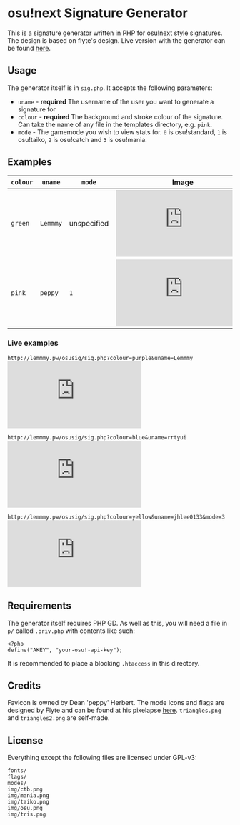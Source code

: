 # osu!next Signature Generator
This is a signature generator written in PHP for osu!next style signatures. The design is based on flyte's design. Live version with the generator can be found [here](http://lemmmy.pw/osusig).

## Usage
The generator itself is in `sig.php`. It accepts the following parameters:

* `uname` - **required** The username of the user you want to generate a signature for
* `colour` - **required** The background and stroke colour of the signature. Can take the name of any file in the templates directory, e.g. `pink`.
* `mode` - The gamemode you wish to view stats for. `0` is osu!standard, `1` is osu!taiko, `2` is osu!catch and `3` is osu!mania.

## Examples

| `colour` | `uname`  | `mode`      | Image |
| -------- | -------- | ----------- |:-----:|
| `green`  | `Lemmmy` | unspecified | ![](http://lemmmy.pw/osusig/sig.php?colour=green&uname=Lemmmy) |
| `pink`   | `peppy`  | `1` | ![](http://lemmmy.pw/osusig/sig.php?colour=pink&uname=peppy&mode=1) |

### Live examples

`http://lemmmy.pw/osusig/sig.php?colour=purple&uname=Lemmmy`
![](http://lemmmy.pw/osusig/sig.php?colour=purple&uname=Lemmmy)


`http://lemmmy.pw/osusig/sig.php?colour=blue&uname=rrtyui`
![](http://lemmmy.pw/osusig/sig.php?colour=blue&uname=rrtyui)


`http://lemmmy.pw/osusig/sig.php?colour=yellow&uname=jhlee0133&mode=3`
![](http://lemmmy.pw/osusig/sig.php?colour=yellow&uname=jhlee0133&mode=3)

## Requirements
The generator itself requires PHP GD. As well as this, you will need a file in `p/` called `.priv.php` with contents like such:

    <?php
    define("AKEY", "your-osu!-api-key");

It is recommended to place a blocking `.htaccess` in this directory.

## Credits
Favicon is owned by Dean 'peppy' Herbert. The mode icons and flags are designed by Flyte and can be found at his pixelapse [here](https://www.pixelapse.com/flyte/projects/osu!designs/files/). `triangles.png` and `triangles2.png` are self-made.

## License
Everything except the following files are licensed under GPL-v3:

```
fonts/
flags/
modes/
img/ctb.png
img/mania.png
img/taiko.png
img/osu.png
img/tris.png
```